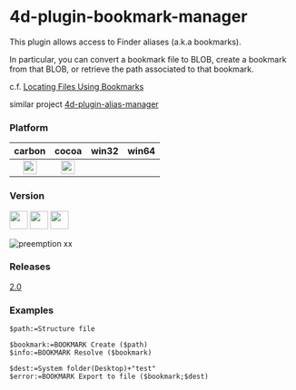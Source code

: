4d-plugin-bookmark-manager
==========================

This plugin allows access to Finder aliases (a.k.a bookmarks).

In particular, you can convert a bookmark file to BLOB, create a bookmark from that BLOB, or retrieve the path associated to that bookmark.

c.f. [Locating Files Using Bookmarks](https://developer.apple.com/library/mac/documentation/FileManagement/Conceptual/FileSystemProgrammingGuide/AccessingFilesandDirectories/AccessingFilesandDirectories.html#//apple_ref/doc/uid/TP40010672-CH3-SW10)

similar project [4d-plugin-alias-manager](https://github.com/miyako/4d-plugin-alias-manager)

### Platform

| carbon | cocoa | win32 | win64 |
|:------:|:-----:|:---------:|:---------:|
|<img src="https://cloud.githubusercontent.com/assets/1725068/22371562/1b091f0a-e4db-11e6-8458-8653954a7cce.png" width="24" height="24" />|<img src="https://cloud.githubusercontent.com/assets/1725068/22371562/1b091f0a-e4db-11e6-8458-8653954a7cce.png" width="24" height="24" />|||

### Version

<img src="https://cloud.githubusercontent.com/assets/1725068/18940649/21945000-8645-11e6-86ed-4a0f800e5a73.png" width="32" height="32" /> <img src="https://cloud.githubusercontent.com/assets/1725068/18940648/2192ddba-8645-11e6-864d-6d5692d55717.png" width="32" height="32" /> <img src="https://user-images.githubusercontent.com/1725068/41266195-ddf767b2-6e30-11e8-9d6b-2adf6a9f57a5.png" width="32" height="32" />

![preemption xx](https://user-images.githubusercontent.com/1725068/41327179-4e839948-6efd-11e8-982b-a670d511e04f.png)

### Releases

[2.0](https://github.com/miyako/4d-plugin-bookmark-manager/releases/tag/2.0)

### Examples

```
$path:=Structure file

$bookmark:=BOOKMARK Create ($path)
$info:=BOOKMARK Resolve ($bookmark)

$dest:=System folder(Desktop)+"test"
$error:=BOOKMARK Export to file ($bookmark;$dest)
```
